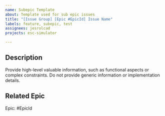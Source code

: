 ```yaml
---
name: Subepic Template
about: Template used for sub epic issues
title: "[Issue Group] [Epic #EpicId] Issue Name"
labels: feature, subepic, test
assignees: jesrolcad
projects: esc-simulator

---
```


## Description
Provide high-level valuable information, such as functional aspects or complex constraints. Do not provide generic information or implementation details. 

## Related Epic
Epic: #EpicId


